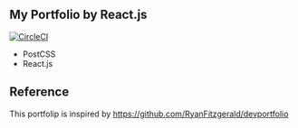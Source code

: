 ## My Portfolio by React.js

[![CircleCI](https://circleci.com/gh/yukihirai0505/portfolio/tree/master.svg?style=svg)](https://circleci.com/gh/yukihirai0505/portfolio/tree/master)

- PostCSS
- React.js

## Reference

This portfolip is inspired by https://github.com/RyanFitzgerald/devportfolio

